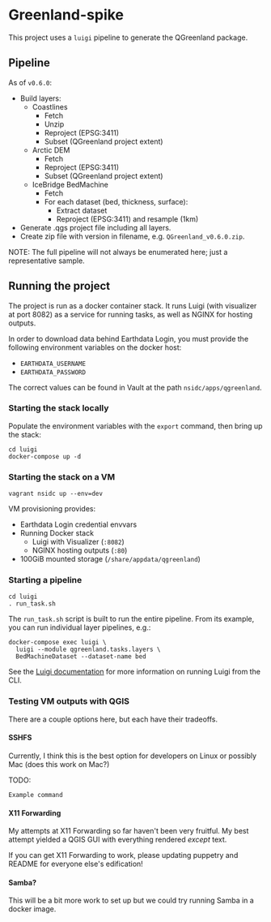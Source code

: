 # Greenland-spike

This project uses a `luigi` pipeline to generate the QGreenland package.


## Pipeline

As of `v0.6.0`:

* Build layers:
  * Coastlines
    * Fetch
    * Unzip
    * Reproject (EPSG:3411)
    * Subset (QGreenland project extent)
  * Arctic DEM
    * Fetch
    * Reproject (EPSG:3411)
    * Subset (QGreenland project extent)
  * IceBridge BedMachine
    * Fetch
    * For each dataset (bed, thickness, surface):
      * Extract dataset
      * Reproject (EPSG:3411) and resample (1km)
* Generate .qgs project file including all layers.
* Create zip file with version in filename, e.g. `QGreenland_v0.6.0.zip`.

NOTE: The full pipeline will not always be enumerated here; just a
representative sample.


## Running the project

The project is run as a docker container stack. It runs Luigi (with visualizer
at port 8082) as a service for running tasks, as well as NGINX for hosting
outputs.

In order to download data behind Earthdata Login, you must provide the
following environment variables on the docker host:

* `EARTHDATA_USERNAME`
* `EARTHDATA_PASSWORD`

The correct values can be found in Vault at the path `nsidc/apps/qgreenland`.


### Starting the stack locally

Populate the environment variables with the `export` command, then bring up the
stack:

    cd luigi
    docker-compose up -d


### Starting the stack on a VM

```
vagrant nsidc up --env=dev
```

VM provisioning provides:

  * Earthdata Login credential envvars
  * Running Docker stack
    * Luigi with Visualizer (`:8082`)
    * NGINX hosting outputs (`:80`)
  * 100GiB mounted storage (`/share/appdata/qgreenland`)


### Starting a pipeline

```
cd luigi
. run_task.sh
```

The `run_task.sh` script is built to run the entire pipeline. From its example,
you can run individual layer pipelines, e.g.:

```
docker-compose exec luigi \
  luigi --module qgreenland.tasks.layers \
  BedMachineDataset --dataset-name bed
```

See the [Luigi documentation](https://luigi.readthedocs.io/en/stable/running_luigi.html)
for more information on running Luigi from the CLI.


### Testing VM outputs with QGIS

There are a couple options here, but each have their tradeoffs.


#### SSHFS

Currently, I think this is the best option for developers on Linux or possibly
Mac (does this work on Mac?)

TODO:

```
Example command
```


#### X11 Forwarding

My attempts at X11 Forwarding so far haven't been very fruitful. My best
attempt yielded a QGIS GUI with everything rendered _except_ text.

If you can get X11 Forwarding to work, please updating puppetry and README for
everyone else's edification!


#### Samba?

This will be a bit more work to set up but we could try running Samba in a
docker image.
